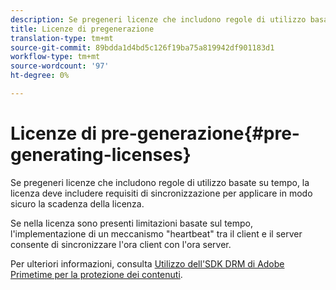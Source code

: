 ```yaml
---
description: Se pregeneri licenze che includono regole di utilizzo basate su tempo, la licenza deve includere requisiti di sincronizzazione per applicare in modo sicuro la scadenza della licenza.
title: Licenze di pregenerazione
translation-type: tm+mt
source-git-commit: 89bdda1d4bd5c126f19ba75a819942df901183d1
workflow-type: tm+mt
source-wordcount: '97'
ht-degree: 0%

---
```



# Licenze di pre-generazione{#pre-generating-licenses}

Se pregeneri licenze che includono regole di utilizzo basate su tempo, la licenza deve includere requisiti di sincronizzazione per applicare in modo sicuro la scadenza della licenza.

Se nella licenza sono presenti limitazioni basate sul tempo, l&#39;implementazione di un meccanismo &quot;heartbeat&quot; tra il client e il server consente di sincronizzare l&#39;ora client con l&#39;ora server.

Per ulteriori informazioni, consulta [Utilizzo dell&#39;SDK DRM di Adobe Primetime per la protezione dei contenuti](https://helpx.adobe.com/content/dam/help/en/primetime/drm/drm_protecting_content.pdf).
